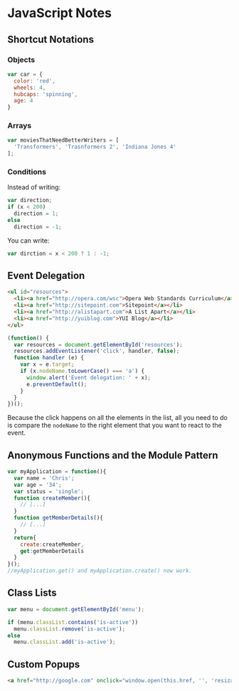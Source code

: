 # JavaScript Notes

## Shortcut Notations

### Objects

```javascript
var car = {
  color: 'red',
  wheels: 4,
  hubcaps: 'spinning',
  age: 4
}
```

### Arrays

```javascript
var moviesThatNeedBetterWriters = [
  'Transformers', 'Trasnformers 2', 'Indiana Jones 4'
];
```

### Conditions

Instead of writing:

```javascript
var direction;
if (x < 200)
  direction = 1;
else
  direction = -1;
```

You can write:

```javascript
var dirction = x < 200 ? 1 : -1;
```

## Event Delegation

```html
<ul id="resources">
  <li><a href="http://opera.com/wsc">Opera Web Standards Curriculum</a></li>
  <li><a href="http://sitepoint.com">Sitepoint</a></li>
  <li><a href="http://alistapart.com">A List Apart</a></li>
  <li><a href="http://yuiblog.com">YUI Blog</a></li>
</ul>
```

```javascript
(function() {
  var resources = document.getElementById('resources');
  resources.addEventListener('click', handler, false);
  function handler (e) {
    var x = e.target;
    if (x.nodeName.toLowerCase() === 'a') {
      window.alert('Event delegation: ' + x);
      e.preventDefault();
    }
  }
})();
```

Because the click happens on all the elements in the list, all you need to do is compare the `nodeName` to the right element that you want to react to the event.

## Anonymous Functions and the Module Pattern

```javascript
var myApplication = function(){
  var name = 'Chris';
  var age = '34';
  var status = 'single';
  function createMember(){
    // [...]
  }
  function getMemberDetails(){
    // [...]
  }
  return{
    create:createMember,
    get:getMemberDetails
  }
}();
//myApplication.get() and myApplication.create() now work.
```

## Class Lists

```javascript
var menu = document.getElementById('menu');

if (menu.classList.contains('is-active')) 
  menu.classList.remove('is-active');
else 
  menu.classList.add('is-active');
```

## Custom Popups

```html
<a href="http://google.com" onclick="window.open(this.href, '', 'resizable=yes,status=no,location=no,toolbar=no,menubar=no,fullscreen=yes,scrollbars=yes,dependent=no'); return false;">Click here</a>.
```
